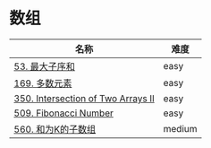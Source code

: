 # 数组

**名称**|**难度**
--------|--------
[53. 最大子序和](../problems/53.%20最大子序和)|easy
[169. 多数元素](../problems/169.%20多数元素)|easy
[350. Intersection of Two Arrays II](../problems/350.%20Intersection%20of%20Two%20Arrays%20II)|easy
[509. Fibonacci Number](../problems/509.%20Fibonacci%20Number)|easy
[560. 和为K的子数组](../problems/560.%20和为K的子数组)|medium
